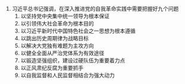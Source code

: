 1. 习近平总书记强调，在深入推进党的自我革命实践中需要把握好九个问题
	1. 以坚持党中央集中统一领导为根本保证
	2. 以引领伟大社会革命为根本目的
	3. 以习近平新时代中国特色社会之一思想为根本遵循
	4. 以跳出历史周期律为战略目标
	5. 以解决大党独有难题为主攻方向
	6. 以健全全面从严治党体系为有效途径
	7. 以锻造坚强组织，建设过硬队伍为重要着力点
	8. 以正风肃纪反腐为重要抓手
	9. 以自我监督和人民监督相结合为强大动力
